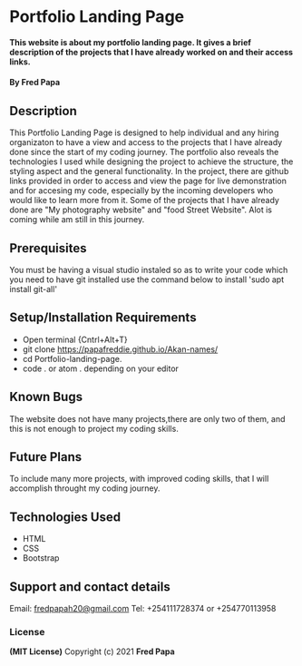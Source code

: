 # Portfolio Landing Page
#### This website is about my portfolio landing page. It gives a brief description of the projects that I have already worked on and their access links.
#### By **Fred Papa**
## Description
This Portfolio Landing Page is designed to help individual and any hiring organizaton to have a view and access to the projects that I have already done since the start of my coding journey. The portfolio also reveals the technologies I used while designing the project to achieve the structure, the styling aspect and the general functionality. In the project, there are github links provided in order to access and view the page for live demonstration and for accesing my code, especially by the incoming developers who would  like to learn more from it. Some of the projects that I have already  done are "My photography website" and "food Street Website". Alot is coming while am still in this journey. 
## Prerequisites
You must be having a visual studio instaled so as to write your code which
you need to have git installed
use the command below to install
'sudo apt install git-all'
## Setup/Installation Requirements
* Open terminal {Cntrl+Alt+T}
* git clone https://papafreddie.github.io/Akan-names/
* cd Portfolio-landing-page.
* code . or atom . depending on your editor
## Known Bugs
The website does not have many projects,there are only two of them, and this is not enough to project my coding skills.
## Future Plans
To include many more projects, with improved coding skills, that I will accomplish throught my coding journey.
## Technologies Used
* HTML
* CSS
* Bootstrap
## Support and contact details
Email: fredpapah20@gmail.com
Tel: +254111728374 or +254770113958
### License
**(MIT License)**
Copyright (c) 2021 **Fred Papa**
  
